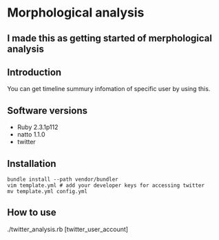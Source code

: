 Morphological analysis
===

I made this as getting started of merphological analysis
---

## Introduction
You can get timeline summury infomation of specific user by using this.

## Software versions
- Ruby 2.3.1p112
- natto 1.1.0
- twitter

## Installation
```
bundle install --path vendor/bundler
vim template.yml # add your developer keys for accessing twitter
mv template.yml config.yml
```

## How to use
./twitter_analysis.rb [twitter_user_account]
